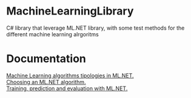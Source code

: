 # MachineLearningLibrary
C# library that leverage ML.NET library, with some test methods for the different machine learning alrgoritms
# Documentation
<a href="https://mirkomaggioni.com/2018/08/31/machine-learning-algorithms-tipologies-ml-net/">Machine Learning algorithms tipologies in ML.NET.</a><br/>
<a href="https://mirkomaggioni.com/2018/09/04/choose-ml-net-algorithm/">Choosing an ML.NET algorithm.</a><br/>
<a href="https://mirkomaggioni.com/2018/09/10/training-prediction-evaluation-with-ml-net/">Training, prediction and evaluation with ML.NET.</a><br/>
